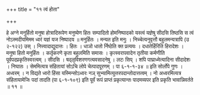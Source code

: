 +++
title = "११ त्वं होता"

+++

हे अग्ने मनुर्हितो मनुषा होत्रादिरूपेण मनुष्येण हितः सम्पादितो होमनिष्पादको यस्त्वं यज्ञेषु सीदसि तिष्ठसि स त्वं नोऽस्मदीयमिमम ध्वरं यज्ञं यज निष्पादय ॥ मनुर्हितः । मन्यत इति मनुः । निच्चेत्यनुवृत्तौ बहुलमन्यत्रापि (उ २-१२२) उस् । नित्त्वादाद्युदात्तः । हितः । धाञो धातो र्निष्ठेति क्त प्रत्ययः । दधातेर्हिरिति हिरादेशः । मनुषा हितो मनुर्हितः । कर्तृकरणे कृता बहुलमिति समासः । कृत्स्वरापवादेन तृतीया कर्मणीति पूर्वपदप्रकृतिस्वरत्वम् । सीदसि । षद्लृविशरणगत्यवसादनेषु । लटः सिप् । शपि पाघ्राध्मेत्यादिना सीदादेशः । निघातः । सेममित्यत्र संहितायां सोऽचि लोपे चेत्पादपूरणम् । पा ६-१-१-३४ ॥ इति सोर्लोपे गुणः । अध्वरम् । न विद्यते ध्वरो हिंसा यस्मिन्सोऽध्वरः नञ् सुभ्यामित्युत्तरपदान्तोदात्तत्वम् । नो अध्वरमित्यत्र संहितायामेजिः पदां तादति (पा ६-१-१०९) इति पूर्वं रूपं प्राप्तं प्रकृत्यान्तः पादमव्यपर इति प्रकृति भावान्निवर्तते ॥ ११ ॥